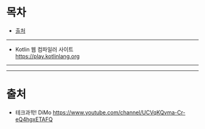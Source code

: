 # 목차
* [출처](#출처)

---

* Kotlin 웹 컴파일러 사이트<br>
  https://play.kotlinlang.org
  
---






























---
# 출처
* 테크과학! DiMo
  https://www.youtube.com/channel/UCVqKQvma-Cr-eQ4hgxETAFQ

